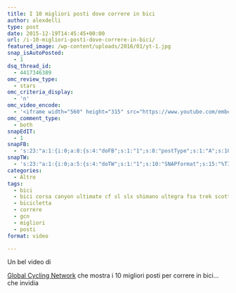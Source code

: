 ```yaml
---
title: I 10 migliori posti dove correre in bici
author: alexdelli
type: post
date: 2015-12-19T14:45:45+00:00
url: /i-10-migliori-posti-dove-correre-in-bici/
featured_image: /wp-content/uploads/2016/01/yt-1.jpg
snap_isAutoPosted:
  - 1
dsq_thread_id:
  - 4417346389
omc_review_type:
  - stars
omc_criteria_display:
  - 'n'
omc_video_encode:
  - '<iframe width="560" height="315" src="https://www.youtube.com/embed/pdn8Qgd9JV0" frameborder="0" allowfullscreen></iframe>'
omc_comment_type:
  - both
snapEdIT:
  - 1
snapFB:
  - 's:23:"a:1:{i:0;a:8:{s:4:"doFB";s:1:"1";s:8:"postType";s:1:"A";s:10:"AttachPost";s:1:"1";s:10:"SNAPformat";s:58:"Nuovo articolo (%TITLE%) è stato pubblicato su %SITENAME%";s:9:"isAutoImg";s:1:"A";s:8:"imgToUse";s:0:"";s:9:"isAutoURL";s:1:"A";s:8:"urlToUse";s:0:"";}}";'
snapTW:
  - 's:23:"a:1:{i:0;a:5:{s:4:"doTW";s:1:"1";s:10:"SNAPformat";s:15:"%TITLE% - %URL%";s:8:"attchImg";s:1:"1";s:9:"isAutoImg";s:1:"A";s:8:"imgToUse";s:0:"";}}";'
categories:
  - Altro
tags:
  - bici
  - bici corsa canyon ultimate cf sl slx shimano ultegra fsa trek scott
  - bicicletta
  - correre
  - gcn
  - migliori
  - posti
format: video

---
```

<!--CusAdsVi1-->Un bel video di 

<a href="http://www.youtube.com/globalcyclingnetwork" target="_blank">Global Cycling Network</a> che mostra i 10 migliori posti per correre in bici&#8230; che invidia

&nbsp;

<div style="font-size: 0px; height: 0px; line-height: 0px; margin: 0; padding: 0; clear: both;">
</div>